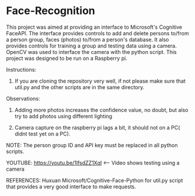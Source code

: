 # Face-Recognition 
This project was aimed at providing an interface to Microsoft's Cognitive FaceAPI. The interface provides controls to add and delete persons to/from a person group, faces (photos) to/from a person's database. It also provides controls for training a group and testing data using a camera. OpenCV was used to interface the camera with the python script. This project was designed to be run on a Raspberry pi.

Instructions:

1) If you are cloning the repository very well, if not please make sure that util.py and the other scripts are in the same directory.

Observations:

1) Adding more photos increases the confidence value, no doubt, but also try to add photos using different lighting 

2) Camera capture on the raspberry pi lags a bit, it should not on a PC( didnt test yet on a PC).




NOTE: The person group ID and API key must be replaced in all python scripts.



YOUTUBE: https://youtu.be/1lfsdZZ1XqI <-- Video shows testing using a camera

REFERENCES: Huxuan Microsoft/Cognitive-Face-Python for util.py script that provides a very good interface to  make requests.
